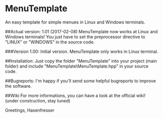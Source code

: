 # MenuTemplate
An easy template for simple menues in Linux and Windows terminals.

##Actual version: 1.01 (2017-02-08)
MenuTemplate now works at Linux and Windows terminals! You just have to set the preprocessor directive to "LINUX" or "WINDOWS" in the source code.

###Version 1.00:
Initial version. MenuTemplate only works in Linux terminal.

##Installation:
Just copy the folder "MenuTemplate" into your project (main folder) and include "MenuTemplate\MenuTemplate.hpp" in your source code.

##Bugreports:
I'm happy if you'll send some helpful bugreports to improve the software.

##Wiki
For more informations, you can have a look at the official wiki! (under construction, stay tuned)

Greetings,
Hasenfresser